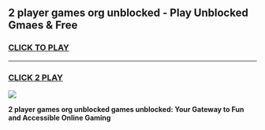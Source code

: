 
## 2 player games org unblocked - Play Unblocked Gmaes & Free
<h3>
<a href="https://news.freeplayer.one?title=2_player_games_org_unblocked&ref=16F">CLICK TO PLAY</a></h3>
<hr>

<h3>
<a href="https://news.freeplayer.one?title=2_player_games_org_unblocked&ref=16F">CLICK 2 PLAY</a>
  
</h3>

<a href="https://news.freeplayer.one?title=2_player_games_org_unblocked&ref=16F/"><img src="https://clearcache.store/games.png"></a>


**2 player games org unblocked games unblocked: Your Gateway to Fun and Accessible Online Gaming**

